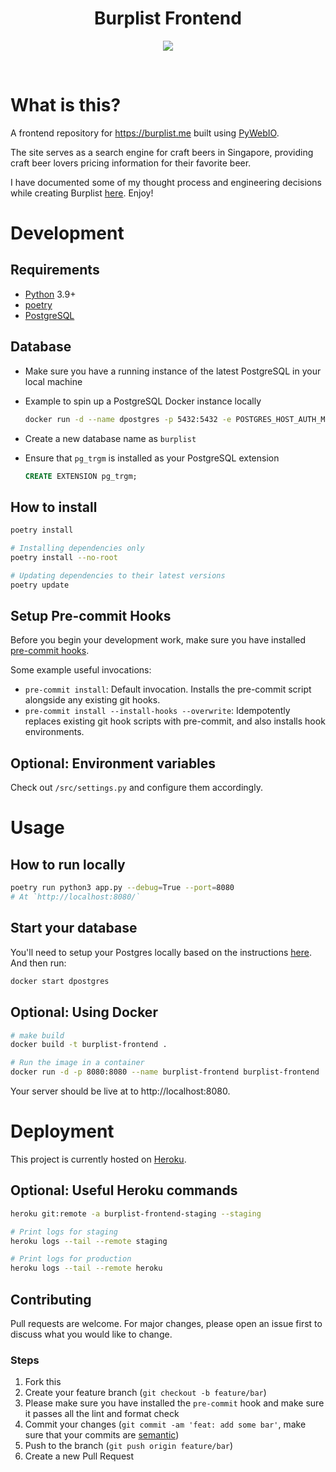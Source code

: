 <h1 align="center"><strong>Burplist Frontend</strong></h1>

<p align="center">
  <img width=auto height=auto src="https://media.giphy.com/media/DGWAx8d3IkICs/giphy.gif">
</p>
<br />

# What is this?

A frontend repository for https://burplist.me built using [PyWebIO](https://github.com/pywebio/PyWebIO).

The site serves as a search engine for craft beers in Singapore, providing craft beer lovers pricing information for their favorite beer.

I have documented some of my thought process and engineering decisions while creating Burplist [here](https://jerrynsh.com/how-i-built-burplist-for-free/). Enjoy!

# Development

## Requirements

-   [Python](https://www.python.org/) 3.9+
-   [poetry](https://python-poetry.org/docs/)
-   [PostgreSQL](https://www.postgresql.org/)

## Database

-   Make sure you have a running instance of the latest PostgreSQL in your local machine
-   Example to spin up a PostgreSQL Docker instance locally

    ```sh
    docker run -d --name dpostgres -p 5432:5432 -e POSTGRES_HOST_AUTH_METHOD=trust postgres:latest
    ```

-   Create a new database name as `burplist`
-   Ensure that `pg_trgm` is installed as your PostgreSQL extension

    ```sql
    CREATE EXTENSION pg_trgm;
    ```

## How to install

```sh
poetry install

# Installing dependencies only
poetry install --no-root

# Updating dependencies to their latest versions
poetry update
```

## Setup Pre-commit Hooks

Before you begin your development work, make sure you have installed [pre-commit hooks](https://pre-commit.com/index.html#installation).

Some example useful invocations:

-   `pre-commit install`: Default invocation. Installs the pre-commit script alongside any existing git hooks.
-   `pre-commit install --install-hooks --overwrite`: Idempotently replaces existing git hook scripts with pre-commit, and also installs hook environments.

## Optional: Environment variables

Check out `/src/settings.py` and configure them accordingly.

# Usage

## How to run locally

```sh
poetry run python3 app.py --debug=True --port=8080
# At `http://localhost:8080/`
```

## Start your database

You'll need to setup your Postgres locally based on the instructions [here](https://github.com/ngshiheng/burplist/#database). And then run:

```sh
docker start dpostgres
```

## Optional: Using Docker

```sh
# make build
docker build -t burplist-frontend .

# Run the image in a container
docker run -d -p 8080:8080 --name burplist-frontend burplist-frontend
```

Your server should be live at to http://localhost:8080.

# Deployment

This project is currently hosted on [Heroku](https://www.heroku.com/).

## Optional: Useful Heroku commands

```sh
heroku git:remote -a burplist-frontend-staging --staging

# Print logs for staging
heroku logs --tail --remote staging

# Print logs for production
heroku logs --tail --remote heroku
```

## Contributing

Pull requests are welcome. For major changes, please open an issue first to discuss what you would like to change.

### Steps

1. Fork this
2. Create your feature branch (`git checkout -b feature/bar`)
3. Please make sure you have installed the `pre-commit` hook and make sure it passes all the lint and format check
4. Commit your changes (`git commit -am 'feat: add some bar'`, make sure that your commits are [semantic](https://www.conventionalcommits.org/en/v1.0.0/#summary))
5. Push to the branch (`git push origin feature/bar`)
6. Create a new Pull Request

